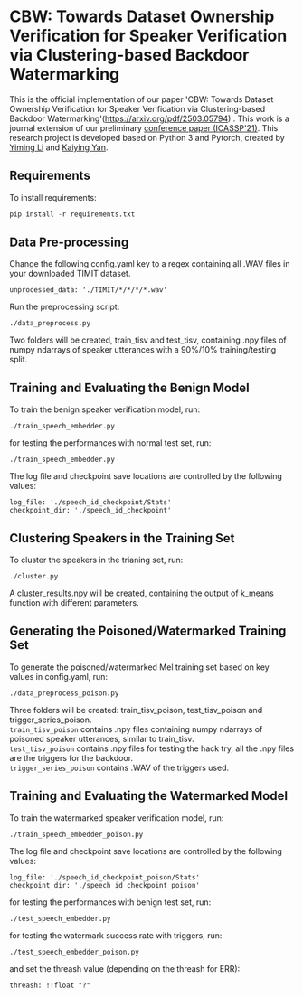 
# CBW: Towards Dataset Ownership Verification for Speaker Verification via Clustering-based Backdoor Watermarking
This is the official implementation of our paper 'CBW: Towards Dataset Ownership Verification for Speaker Verification via Clustering-based Backdoor Watermarking'(https://arxiv.org/pdf/2503.05794) . This work is a journal extension of our preliminary [conference paper (ICASSP'21)](https://arxiv.org/pdf/2010.11607.pdf). This research project is developed based on Python 3 and Pytorch, created by [Yiming Li](https://liyiming.tech/) and [Kaiying Yan](https://github.com/Radiant0726).

## Requirements

To install requirements:

```python
pip install -r requirements.txt
```

## Data Pre-processing

Change the following config.yaml key to a regex containing all .WAV files in your downloaded TIMIT dataset. 
```
unprocessed_data: './TIMIT/*/*/*/*.wav'
```
Run the preprocessing script:
```
./data_preprocess.py 
```
Two folders will be created, train_tisv and test_tisv, containing .npy files of numpy ndarrays of speaker utterances with a 90%/10% training/testing split.

## Training and Evaluating the Benign Model

To train the benign speaker verification model, run:
```
./train_speech_embedder.py 
```
for testing the performances with normal test set, run:
```
./train_speech_embedder.py 
```
The log file and checkpoint save locations are controlled by the following values:
```
log_file: './speech_id_checkpoint/Stats'
checkpoint_dir: './speech_id_checkpoint'
```

## Clustering Speakers in the Training Set

To cluster the speakers in the trianing set, run:
```
./cluster.py 
```
A cluster_results.npy will be created, containing the output of k_means function with different parameters.

## Generating the Poisoned/Watermarked Training Set

To generate the poisoned/watermarked Mel training set based on key values in config.yaml, run:
```
./data_preprocess_poison.py 
```

Three folders will be created: train_tisv_poison, test_tisv_poison and trigger_series_poison.     
`train_tisv_poison` contains .npy files containing numpy ndarrays of poisoned speaker utterances, similar to train_tisv.     
`test_tisv_poison` contains .npy files for testing the hack try, all the .npy files are the triggers for the backdoor.     
`trigger_series_poison` contains .WAV of the triggers used.    

## Training and Evaluating the Watermarked Model

To train the watermarked speaker verification model, run:
```
./train_speech_embedder_poison.py 
```
The log file and checkpoint save locations are controlled by the following values:
```
log_file: './speech_id_checkpoint_poison/Stats'
checkpoint_dir: './speech_id_checkpoint_poison'
```
for testing the performances with benign test set, run:
```
./test_speech_embedder.py 
```
for testing the watermark success rate with triggers, run:
```
./test_speech_embedder_poison.py 
```
and set the threash value (depending on the threash for ERR):
```
threash: !!float "?"
```

